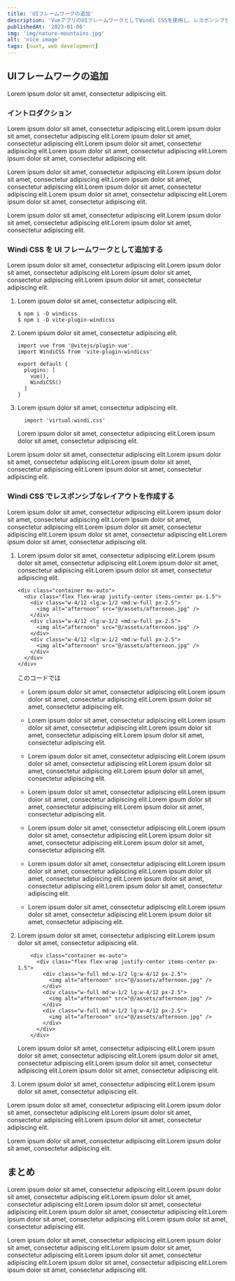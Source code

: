 ```yaml
---
title: 'UIフレームワークの追加'
description: 'VueアプリのUIフレームワークとしてWindi CSSを使用し、レスポンシブなレイアウトを作成します。'
publishedAt: '2023-01-06'
img: 'img/nature-mountains.jpg'
alt: 'nice image'
tags: [nuxt, web development]
---
```

## UIフレームワークの追加
Lorem ipsum dolor sit amet, consectetur adipiscing elit.

### イントロダクション

Lorem ipsum dolor sit amet, consectetur adipiscing elit.Lorem ipsum dolor sit amet, consectetur adipiscing elit.Lorem ipsum dolor sit amet, consectetur adipiscing elit.Lorem ipsum dolor sit amet, consectetur adipiscing elit.Lorem ipsum dolor sit amet, consectetur adipiscing elit.Lorem ipsum dolor sit amet, consectetur adipiscing elit.

Lorem ipsum dolor sit amet, consectetur adipiscing elit.Lorem ipsum dolor sit amet, consectetur adipiscing elit.Lorem ipsum dolor sit amet, consectetur adipiscing elit.Lorem ipsum dolor sit amet, consectetur adipiscing elit.Lorem ipsum dolor sit amet, consectetur adipiscing elit.Lorem ipsum dolor sit amet, consectetur adipiscing elit.

Lorem ipsum dolor sit amet, consectetur adipiscing elit.Lorem ipsum dolor sit amet, consectetur adipiscing elit.Lorem ipsum dolor sit amet, consectetur adipiscing elit.

### Windi CSS を UI フレームワークとして追加する

Lorem ipsum dolor sit amet, consectetur adipiscing elit.Lorem ipsum dolor sit amet, consectetur adipiscing elit.Lorem ipsum dolor sit amet, consectetur adipiscing elit.Lorem ipsum dolor sit amet, consectetur adipiscing elit.

1. Lorem ipsum dolor sit amet, consectetur adipiscing elit.

    ```
    $ npm i -D windicss
    $ npm i -D vite-plugin-windicss
    ```

2. Lorem ipsum dolor sit amet, consectetur adipiscing elit.

    ```js[vite.config.js]
    import vue from '@vitejs/plugin-vue'.
    import WindiCSS from 'vite-plugin-windicss'

    export default {
      plugins: [
        vue(),
        WindiCSS()
      ]
    }
    ```

3. Lorem ipsum dolor sit amet, consectetur adipiscing elit.

    ```[styles/index.js]
      import 'virtual:windi.css'
    ```

    Lorem ipsum dolor sit amet, consectetur adipiscing elit.Lorem ipsum dolor sit amet, consectetur adipiscing elit.

Lorem ipsum dolor sit amet, consectetur adipiscing elit.Lorem ipsum dolor sit amet, consectetur adipiscing elit.Lorem ipsum dolor sit amet, consectetur adipiscing elit.Lorem ipsum dolor sit amet, consectetur adipiscing elit.

### Windi CSS でレスポンシブなレイアウトを作成する

Lorem ipsum dolor sit amet, consectetur adipiscing elit.Lorem ipsum dolor sit amet, consectetur adipiscing elit.Lorem ipsum dolor sit amet, consectetur adipiscing elit.Lorem ipsum dolor sit amet, consectetur adipiscing elit.Lorem ipsum dolor sit amet, consectetur adipiscing elit.Lorem ipsum dolor sit amet, consectetur adipiscing elit.

1. Lorem ipsum dolor sit amet, consectetur adipiscing elit.Lorem ipsum dolor sit amet, consectetur adipiscing elit.Lorem ipsum dolor sit amet, consectetur adipiscing elit.Lorem ipsum dolor sit amet, consectetur adipiscing elit.

    ```vue[App.vue]
    <div class="container mx-auto">
      <div class="flex flex-wrap justify-center items-center px-1.5">
        <div class="w-4/12 <lg:w-1/2 <md:w-full px-2.5">
          <img alt="afternoon" src="@/assets/afternoon.jpg" />
        </div>
        <div class="w-4/12 <lg:w-1/2 <md:w-full px-2.5">
          <img alt="afternoon" src="@/assets/afternoon.jpg" />
        </div>
        <div class="w-4/12 <lg:w-1/2 <md:w-full px-2.5">
          <img alt="afternoon" src="@/assets/afternoon.jpg" />
        </div>
      </div>
    </div>
    ```

    このコードでは

    * Lorem ipsum dolor sit amet, consectetur adipiscing elit.Lorem ipsum dolor sit amet, consectetur adipiscing elit.Lorem ipsum dolor sit amet, consectetur adipiscing elit.

    * Lorem ipsum dolor sit amet, consectetur adipiscing elit.Lorem ipsum dolor sit amet, consectetur adipiscing elit.Lorem ipsum dolor sit amet, consectetur adipiscing elit.Lorem ipsum dolor sit amet, consectetur adipiscing elit.

    * Lorem ipsum dolor sit amet, consectetur adipiscing elit.Lorem ipsum dolor sit amet, consectetur adipiscing elit.Lorem ipsum dolor sit amet, consectetur adipiscing elit.Lorem ipsum dolor sit amet, consectetur adipiscing elit.

    * Lorem ipsum dolor sit amet, consectetur adipiscing elit.Lorem ipsum dolor sit amet, consectetur adipiscing elit.Lorem ipsum dolor sit amet, consectetur adipiscing elit.Lorem ipsum dolor sit amet, consectetur adipiscing elit.

    * Lorem ipsum dolor sit amet, consectetur adipiscing elit.Lorem ipsum dolor sit amet, consectetur adipiscing elit.Lorem ipsum dolor sit amet, consectetur adipiscing elit.Lorem ipsum dolor sit amet, consectetur adipiscing elit.

    * Lorem ipsum dolor sit amet, consectetur adipiscing elit.Lorem ipsum dolor sit amet, consectetur adipiscing elit.Lorem ipsum dolor sit amet, consectetur adipiscing elit.Lorem ipsum dolor sit amet, consectetur adipiscing elit.Lorem ipsum dolor sit amet, consectetur adipiscing elit.

    * Lorem ipsum dolor sit amet, consectetur adipiscing elit.Lorem ipsum dolor sit amet, consectetur adipiscing elit.Lorem ipsum dolor sit amet, consectetur adipiscing elit.

2. Lorem ipsum dolor sit amet, consectetur adipiscing elit.Lorem ipsum dolor sit amet, consectetur adipiscing elit.

    ```vue[App.vue]
        <div class="container mx-auto">
          <div class="flex flex-wrap justify-center items-center px-1.5">
            <div class="w-full md:w-1/2 lg:w-4/12 px-2.5">
              <img alt="afternoon" src="@/assets/afternoon.jpg" />
            </div>
            <div class="w-full md:w-1/2 lg:w-4/12 px-2.5">
              <img alt="afternoon" src="@/assets/afternoon.jpg" />
            </div>
            <div class="w-full md:w-1/2 lg:w-4/12 px-2.5">
              <img alt="afternoon" src="@/assets/afternoon.jpg" />
            </div>
          </div>
        </div>
    ```

    Lorem ipsum dolor sit amet, consectetur adipiscing elit.Lorem ipsum dolor sit amet, consectetur adipiscing elit.Lorem ipsum dolor sit amet, consectetur adipiscing elit.Lorem ipsum dolor sit amet, consectetur adipiscing elit.Lorem ipsum dolor sit amet, consectetur adipiscing elit.

3. Lorem ipsum dolor sit amet, consectetur adipiscing elit.Lorem ipsum dolor sit amet, consectetur adipiscing elit.

Lorem ipsum dolor sit amet, consectetur adipiscing elit.Lorem ipsum dolor sit amet, consectetur adipiscing elit.Lorem ipsum dolor sit amet, consectetur adipiscing elit.Lorem ipsum dolor sit amet, consectetur adipiscing elit.

Lorem ipsum dolor sit amet, consectetur adipiscing elit.Lorem ipsum dolor sit amet, consectetur adipiscing elit.

## まとめ

Lorem ipsum dolor sit amet, consectetur adipiscing elit.Lorem ipsum dolor sit amet, consectetur adipiscing elit.Lorem ipsum dolor sit amet, consectetur adipiscing elit.Lorem ipsum dolor sit amet, consectetur adipiscing elit.Lorem ipsum dolor sit amet, consectetur adipiscing elit.Lorem ipsum dolor sit amet, consectetur adipiscing elit.Lorem ipsum dolor sit amet, consectetur adipiscing elit.

Lorem ipsum dolor sit amet, consectetur adipiscing elit.Lorem ipsum dolor sit amet, consectetur adipiscing elit.Lorem ipsum dolor sit amet, consectetur adipiscing elit.Lorem ipsum dolor sit amet, consectetur adipiscing elit.Lorem ipsum dolor sit amet, consectetur adipiscing elit.Lorem ipsum dolor sit amet, consectetur adipiscing elit.
